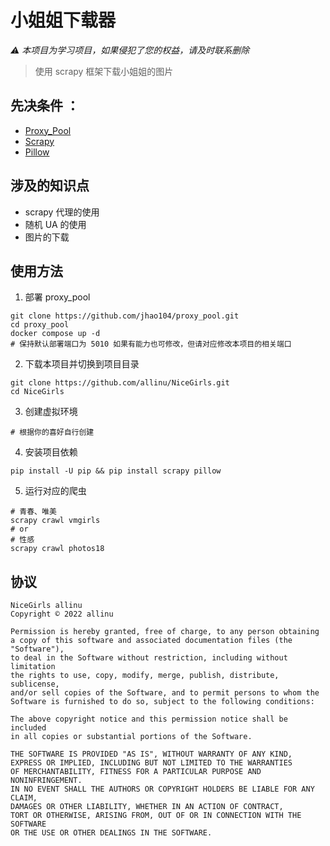 # 小姐姐下载器

_⚠ 本项目为学习项目，如果侵犯了您的权益，请及时联系删除_
> 使用 scrapy 框架下载小姐姐的图片

## 先决条件 ：

- [Proxy_Pool](https://github.com/jhao104/proxy_pool)
- [Scrapy](https://scrapy.org/)
- [Pillow](https://python-pillow.org/)

## 涉及的知识点

- scrapy 代理的使用
- 随机 UA 的使用
- 图片的下载

## 使用方法

1. 部署 proxy_pool

```shell
git clone https://github.com/jhao104/proxy_pool.git
cd proxy_pool
docker compose up -d
# 保持默认部署端口为 5010 如果有能力也可修改，但请对应修改本项目的相关端口
```

2. 下载本项目并切换到项目目录

```shell
git clone https://github.com/allinu/NiceGirls.git
cd NiceGirls
```

3. 创建虚拟环境

```shell
# 根据你的喜好自行创建
```

4. 安装项目依赖

```shell
pip install -U pip && pip install scrapy pillow
```

5. 运行对应的爬虫

```shell
# 青春、唯美
scrapy crawl vmgirls
# or
# 性感
scrapy crawl photos18
```

## 协议

    NiceGirls allinu
    Copyright © 2022 allinu

    Permission is hereby granted, free of charge, to any person obtaining
    a copy of this software and associated documentation files (the "Software"),
    to deal in the Software without restriction, including without limitation
    the rights to use, copy, modify, merge, publish, distribute, sublicense,
    and/or sell copies of the Software, and to permit persons to whom the
    Software is furnished to do so, subject to the following conditions:

    The above copyright notice and this permission notice shall be included
    in all copies or substantial portions of the Software.

    THE SOFTWARE IS PROVIDED "AS IS", WITHOUT WARRANTY OF ANY KIND,
    EXPRESS OR IMPLIED, INCLUDING BUT NOT LIMITED TO THE WARRANTIES
    OF MERCHANTABILITY, FITNESS FOR A PARTICULAR PURPOSE AND NONINFRINGEMENT.
    IN NO EVENT SHALL THE AUTHORS OR COPYRIGHT HOLDERS BE LIABLE FOR ANY CLAIM,
    DAMAGES OR OTHER LIABILITY, WHETHER IN AN ACTION OF CONTRACT,
    TORT OR OTHERWISE, ARISING FROM, OUT OF OR IN CONNECTION WITH THE SOFTWARE
    OR THE USE OR OTHER DEALINGS IN THE SOFTWARE.

